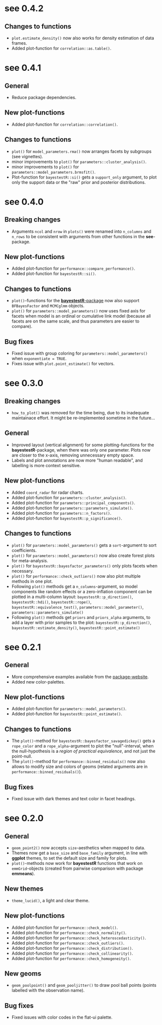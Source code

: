 # see 0.4.2

## Changes to functions

* `plot.estimate_density()` now also works for density estimation of data frames.
* Added plot-function for `correlation::as.table()`.

# see 0.4.1

## General

* Reduce package dependencies.

## New plot-functions

* Added plot-function for `correlation::correlation()`.

## Changes to functions

* `plot()` for `model_parameters.rma()` now arranges facets by subgroups (see vignettes).
* minor improvements to `plot()` for `parameters::cluster_analysis()`.
* minor improvements to `plot()` for `parameters::model_parameters.brmsfit()`.
* Plot-function for `bayestestR::si()` gets a `support_only` argument, to plot only the support data or the "raw" prior and posterior distributions.

# see 0.4.0

## Breaking changes

* Arguments `ncol` and `nrow` in `plots()` were renamed into `n_columns` and `n_rows` to be consistent with arguments from other functions in the **see**-package.

## New plot-functions

* Added plot-function for `performance::compare_performance()`.
* Added plot-function for `bayestestR::si()`.

## Changes to functions

* `plot()`-functions for the [**bayestestR**-package](https://easystats.github.io/see/articles/bayestestR.html) now also support `BFBayesFactor` and `MCMCglmm` objects.
* `plot()` for `parameters::model_parameters()` now uses fixed axis for facets when model is an ordinal or cumulative link model (because all facets are on the same scale, and thus parameters are easier to compare).

## Bug fixes

* Fixed issue with group coloring for `parameters::model_parameters()` when `exponentiate = TRUE`.
* Fixes issue with `plot.point_estimate()` for vectors.

# see 0.3.0

## Breaking changes

* `how_to_plot()` was removed for the time being, due to its inadequate maintainace effort. It might be re-implemented sometime in the future...

## General

* Improved layout (vertical alignment) for some plotting-functions for the **bayestestR**-package, when there was only one parameter. Plots now are closer to the x-axis, removing unnecessary empty space.
* Labels and plot annotations are now more "human readable", and labelling is more context sensitive.

## New plot-functions

* Added `coord_radar` for radar charts.
* Added plot-function for `parameters::cluster_analysis()`.
* Added plot-function for `parameters::principal_components()`.
* Added plot-function for `parameters::parameters_simulate()`.
* Added plot-function for `parameters::n_factors()`.
* Added plot-function for `bayestestR::p_significance()`.

## Changes to functions

* `plot()` for `parameters::model_parameters()` gets a `sort`-argument to sort coefficients.
* `plot()` for `parameters::model_parameters()` now also create forest plots for meta-analysis.
* `plot()` for `bayestestR::bayesfactor_parameters()` only plots facets when necessary.
* `plot()` for `performance::check_outliers()` now also plot multiple methods in one plot.
* Following `plot()` methods get a `n_columns`-argument, so model components like random effects or a zero-inflation component can be plotted in a multi-column layout: `bayestestR::p_direction()`, `bayestestR::hdi()`, `bayestestR::rope()`, `bayestestR::equivalence_test()`, `parameters::model_parameter()`, `parameters::parameters_simulate()`
* Following `plot()` methods get `priors` and `priors_alpha` arguments, to add a layer with prior samples to the plot: `bayestestR::p_direction()`, `bayestestR::estimate_density()`, `bayestestR::point_estimate()`


# see 0.2.1

## General

* More comprehensive examples available from the [package-website](https://easystats.github.io/see/).
* Added new color-palettes.

## New plot-functions

* Added plot-function for `parameters::model_parameters()`.
* Added plot-function for `bayestestR::point_estimate()`.

## Changes to functions

* The `plot()`-method for `bayestestR::bayesfactor_savagedickey()` gets a `rope_color` and a `rope_alpha`-argument to plot the "null"-interval, when the null-hypothesis is a _region of practical equivalence_, and not just the point-null.
* The `plot()`-method for `performance::binned_residuals()` now also allows to modify size and colors of geoms (related arguments are in `performance::binned_residuals()`).

## Bug fixes

* Fixed issue with dark themes and text color in facet headings.

# see 0.2.0

## General

* `geom_point2()` now accepts `size`-aesthetics when mapped to data.
* Themes now get a `base_size` and `base_family` argument, in line with **ggplot** themes, to set the default size and family for plots.
* `plot()`-methods now work for **bayestestR** functions that work on `emmGrid`-objects (created from pairwise comparison with package **emmeans**).

## New themes

* `theme_lucid()`, a light and clear theme.

## New plot-functions

* Added plot-function for `performance::check_model()`.
* Added plot-function for `performance::check_normality()`.
* Added plot-function for `performance::check_heteroscedasticity()`.
* Added plot-function for `performance::check_outliers()`.
* Added plot-function for `performance::check_distribution()`.
* Added plot-function for `performance::check_collinearity()`.
* Added plot-function for `performance::check_homogeneity()`.

## New geoms

* `geom_poolpoint()` and  `geom_pooljitter()` to draw pool ball points (points labelled with the observation name).

## Bug fixes

* Fixed issues with color codes in the flat-ui palette.

